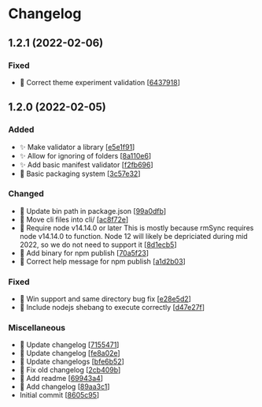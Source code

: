 # Changelog

<a name="1.2.1"></a>
## 1.2.1 (2022-02-06)

### Fixed

- 🐛 Correct theme experiment validation [[6437918](https://github.com/trickypr/xpi-creator/commit/643791845c9243c28dcee708b0b0cb0ebca7e0eb)]


<a name="1.2.0"></a>
## 1.2.0 (2022-02-05)

### Added

- ✨ Make validator a library [[e5e1f91](https://github.com/trickypr/xpi-creator/commit/e5e1f91686836f2d7443605a50fb8a9beada26ff)]
- ✨ Allow for ignoring of folders [[8a110e6](https://github.com/trickypr/xpi-creator/commit/8a110e648739d936efe9725682efccf6a2787041)]
- ✨ Add basic manifest validator [[f2fb696](https://github.com/trickypr/xpi-creator/commit/f2fb69609d2a0df2ba6fad2a0de564e5fd5d6ba6)]
- 🎉 Basic packaging system [[3c57e32](https://github.com/trickypr/xpi-creator/commit/3c57e3215a0f21abaf56c542419f84f70aa58f65)]

### Changed

- 🔧 Update bin path in package.json [[99a0dfb](https://github.com/trickypr/xpi-creator/commit/99a0dfb4af22b517aac864231ea15268a7e68a4a)]
- 🚚 Move cli files into cli/ [[ac8f72e](https://github.com/trickypr/xpi-creator/commit/ac8f72eb1ee7f6271329b79db0856dc596c4d61c)]
- 📌 Require node v14.14.0 or later This is mostly because rmSync requires node v14.14.0 to function. Node 12 will likely be depriciated during mid 2022, so we do not need to support it [[8d1ecb5](https://github.com/trickypr/xpi-creator/commit/8d1ecb55a2bd5c3f2ff11e96d5e5d8ec13dbb75b)]
- 🔧 Add binary for npm publish [[70a5f23](https://github.com/trickypr/xpi-creator/commit/70a5f236cea85d660616e147ca8778aff3ef1de4)]
- 💄 Correct help message for npm publish [[a1d2b03](https://github.com/trickypr/xpi-creator/commit/a1d2b037d0549e9cd14cb9bc1a2e2fb0e0fdf4f9)]

### Fixed

- 🐛 Win support and same directory bug fix [[e28e5d2](https://github.com/trickypr/xpi-creator/commit/e28e5d2e5b06cd570d6377d858a515b35171db1e)]
- 🐛 Include nodejs shebang to execute correctly [[d47e27f](https://github.com/trickypr/xpi-creator/commit/d47e27f6aa564e8a888f92396973a7e28a482dc4)]

### Miscellaneous

- 📝 Update changelog [[7155471](https://github.com/trickypr/xpi-creator/commit/715547181ed608eb01277db060bb2e1758c725ed)]
- 📝 Update changelog [[fe8a02e](https://github.com/trickypr/xpi-creator/commit/fe8a02e85a7d86d8fedc359387349050c079cd44)]
- 📝 Update changelogs [[bfe6b52](https://github.com/trickypr/xpi-creator/commit/bfe6b52d0437cfacab5a96435b30caf7424f613d)]
- 📝 Fix old changelog [[2cb409b](https://github.com/trickypr/xpi-creator/commit/2cb409b23d4bb5829086554f8452f5081ba55c44)]
- 📝 Add readme [[69943a4](https://github.com/trickypr/xpi-creator/commit/69943a4bd856fa3291c25a1e36715eb0d6e5d153)]
- 📝 Add changelog [[89aa3c1](https://github.com/trickypr/xpi-creator/commit/89aa3c1fb6b79a722feeb6713fb7a5e5d9ac1be5)]
-  Initial commit [[8605c95](https://github.com/trickypr/xpi-creator/commit/8605c95f1d61544d7732cb960b0d56771ca1cafd)]


